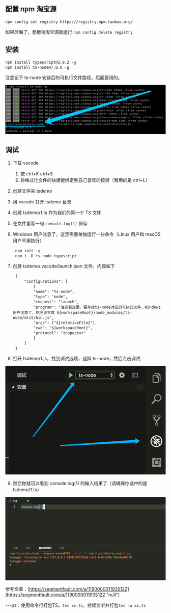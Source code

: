 ## 配置 npm 淘宝源

```
npm config set registry https://registry.npm.taobao.org/
```

如果后悔了，想撤销淘宝源就运行 `npm config delete registry`

## 安装

```
npm install typescript@2.9.2 -g
npm install ts-node@7.0.0 -g
```

注意记下 ts-node 安装后的可执行文件路径，后面要用的。

![](./images/ts-install/ts-install_(1).png)



## 调试

1.  下载 vscode
    1.  按 ctrl+K ctrl+S
    2.  将格式化文件的快捷键绑定到自己喜欢的按键（我用的是 ctrl+L）
2.  创建文件夹 tsdemo
3.  用 vscode 打开 tsdemo 目录
4.  创建 tsdemo/1.ts 作为我们的第一个 TS 文件
5.  在文件里写一句 `console.log(1)` 保存
6.  Windows 用户注意了，这里需要单独运行一些命令（Linux 用户和 macOS 用户不用执行）

    ```
     npm init -y
     npm i -D ts-node typescript

    ```

7.  创建 tsdemo/.vscode/launch.json 文件，内容如下

    ```
     {
         "configurations": [
             {
             "name": "ts-node",
             "type": "node",
             "request": "launch",
             "program": "注意看这里，要写成ts-node对应的可执行文件，Windows 用户注意了，你应该写成 ${workspaceRoot}/node_modules/ts-node/dist/bin.js",
             "args": ["${relativeFile}"],
             "cwd": "${workspaceRoot}",
             "protocol": "inspector"
             }
         ]
     }

    ```

8.  打开 tsdemo/1.js，找到调试选项，选择 ts-node，然后点击调试

![](./images/ts-install/ts-install_(2).png)

9.  然后你就可以看到 console.log(1) 的输入结果了（请确保你选中的是 tsdemo/1.ts）

![](./images/ts-install/ts-install_(3).png)


参考文章：[https://segmentfault.com/a/1190000011935122](https://segmentfault.com/a/1190000011935122 "null")

---ps：使用命令行打包TS。`tsc xx.ts`，持续监听并打包`tsc -w xx.ts`